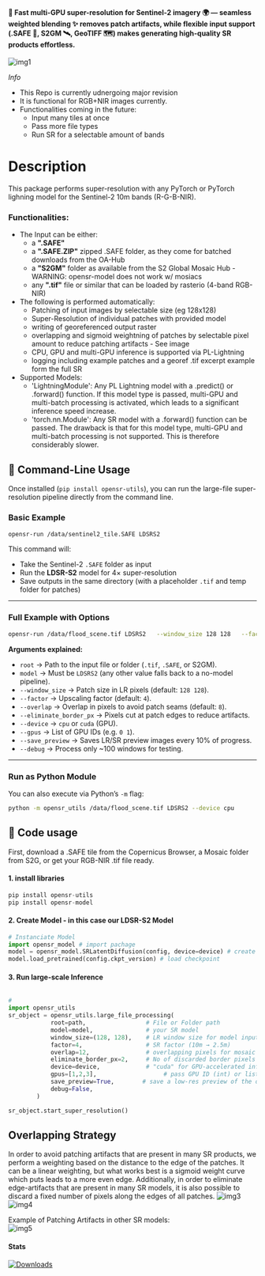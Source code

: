 #### 🚀 Fast multi-GPU super-resolution for Sentinel-2 imagery 🌍 — seamless weighted blending ✨ removes patch artifacts, while flexible input support (.SAFE 📂, S2GM 🛰️, GeoTIFF 🗺️) makes generating high-quality SR products effortless.

![img1](resources/utils_poster.png)

*Info*   
- This Repo is currently udnergoing major revision
- It is functional for RGB+NIR images currently.
- Functionalities coming in the future:
	- Input many tiles at once
	- Pass more file types
	- Run SR for a selectable amount of bands
    


# Description  
This package performs super-resolution with any PyTorch or PyTorch lighning model for the Sentinel-2 10m bands (R-G-B-NIR).  

### Functionalities: 
- The Input can be either:  
	- a **".SAFE"**
	- a **".SAFE.ZIP"** zipped .SAFE folder, as they come for batched downloads from the OA-Hub
	- a **"S2GM"** folder as available from the S2 Global Mosaic Hub - WARNING: opensr-model does not work w/ mosiacs
	- any **".tif"** file or similar that can be loaded by rasterio (4-band RGB-NIR)
- The following is performed automatically:  
	- Patching of input images by selectable size (eg 128x128)
	- Super-Resolution of individual patches with provided model
	- writing of georeferenced output raster
	- overlapping and sigmoid weightning of patches by selectable pixel amount to reduce patching artifacts - See image
	- CPU, GPU and multi-GPU inference is supported via PL-Lightning
	- logging including example patches and a georef .tif excerpt example form the full SR
- Supported Models:  
	- 'LightningModule': Any PL Lightning model with a .predict() or .forward() function. If this model type is passed, multi-GPU and multi-batch processing is activated, which leads to a significant inference speed increase.
	- 'torch.nn.Module': Any SR model with a .forward() function can be passed. The drawback is that for this model type, multi-GPU and multi-batch processing is not supported. This is therefore considerably slower.



## 🚀 Command-Line Usage

Once installed (`pip install opensr-utils`), you can run the large-file super-resolution pipeline directly from the command line.

### Basic Example
```bash
opensr-run /data/sentinel2_tile.SAFE LDSRS2
```

This command will:

- Take the Sentinel-2 `.SAFE` folder as input  
- Run the **LDSR-S2** model for 4× super-resolution  
- Save outputs in the same directory (with a placeholder `.tif` and temp folder for patches)  

---

### Full Example with Options
```bash
opensr-run /data/flood_scene.tif LDSRS2   --window_size 128 128   --factor 4   --overlap 12   --eliminate_border_px 2   --device cuda   --gpus 0 1   --save_preview
```

**Arguments explained:**
- `root` → Path to the input file or folder (`.tif`, `.SAFE`, or S2GM).  
- `model` → Must be `LDSRS2` (any other value falls back to a no-model pipeline).  
- `--window_size` → Patch size in LR pixels (default: `128 128`).  
- `--factor` → Upscaling factor (default: `4`).  
- `--overlap` → Overlap in pixels to avoid patch seams (default: `8`).  
- `--eliminate_border_px` → Pixels cut at patch edges to reduce artifacts.  
- `--device` → `cpu` or `cuda` (GPU).  
- `--gpus` → List of GPU IDs (e.g. `0 1`).  
- `--save_preview` → Saves LR/SR preview images every 10% of progress.  
- `--debug` → Process only ~100 windows for testing.  

---

### Run as Python Module
You can also execute via Python’s `-m` flag:
```bash
python -m opensr_utils /data/flood_scene.tif LDSRS2 --device cpu
```


## 🚀 Code usage
First, download a .SAFE tile from the Copernicus Browser, a Mosaic folder from S2G, or get your RGB-NIR .tif file ready.

#### 1. install libraries
```sql
pip install opensr-utils
pip install opensr-model
```
#### 2. Create Model - in this case our LDSR-S2 Model
```python
# Instanciate Model
import opensr_model # import pachage
model = opensr_model.SRLatentDiffusion(config, device=device) # create model
model.load_pretrained(config.ckpt_version) # load checkpoint
```
#### 3. Run large-scale Inference

```python

#
import opensr_utils
sr_object = opensr_utils.large_file_processing(
			root=path,                 # File or Folder path
			model=model,               # your SR model
			window_size=(128, 128),    # LR window size for model input
			factor=4,                  # SR factor (10m → 2.5m)
			overlap=12,                # overlapping pixels for mosaic stitching
			eliminate_border_px=2,     # No of discarded border pixels per prediction
			device=device,             # "cuda" for GPU-accelerated inference
			gpus=[1,2,3],                   # pass GPU ID (int) or list of GPUs
			save_preview=True,        # save a low-res preview of the output, and a tif georef
			debug=False,
		)

sr_object.start_super_resolution()
```




## Overlapping Strategy
In order to avoid patching artifacts that are present in many SR products, we perform a weighting based on the distance to the edge of the patches. It can be a linear weighting, but what works best is a sigmoid weight curve which puts leads to a more even edge. Additionally, in order to eliminate edge-artifacts that are present in many SR models, it is also possible to discard a fixed number of pixels along the edges of all patches.
![img3](resources/overlay_weights.png)
![img4](resources/overlay_matrix.png)

Example of Patching Artifacts in other SR models:  
![img5](resources/artifact_example.png)



#### Stats
[![Downloads](https://static.pepy.tech/badge/opensr-utils)](https://pepy.tech/project/opensr-utils)
